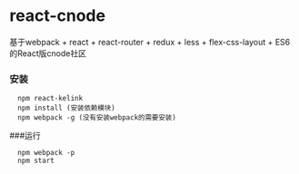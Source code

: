 # react-cnode
基于webpack + react + react-router + redux + less + flex-css-layout + ES6 的React版cnode社区

### 安装
```
  npm react-kelink 
  npm install (安装依赖模块)
  npm webpack -g (没有安装webpack的需要安装)
```

###运行
```
  npm webpack -p
  npm start
```
